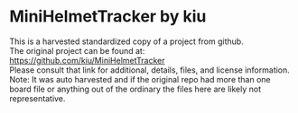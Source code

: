 
# MiniHelmetTracker by kiu  
This is a harvested standardized copy of a project from github.  
The original project can be found at:  
https://github.com/kiu/MiniHelmetTracker  
Please consult that link for additional, details, files, and license information.  
Note: It was auto harvested and if the original repo had more than one board file or anything out of the ordinary the files here are likely not representative.  
    